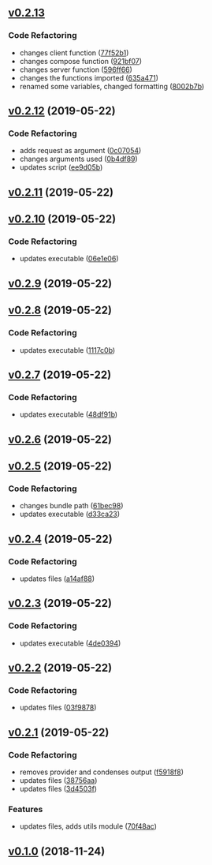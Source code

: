 <a name="v0.2.13"></a>
## [v0.2.13](https://github.com/alexseitsinger/react-ssr-frontend/compare/v0.2.12...v0.2.13)

### Code Refactoring
- changes client function ([77f52b1](https://github.com/alexseitsinger/react-ssr-frontend/commit/77f52b16c671a6b1e050dba2d85d61502c8138e1))
- changes compose function ([921bf07](https://github.com/alexseitsinger/react-ssr-frontend/commit/921bf076baba2c83bdad831109666debce6e3b6d))
- changes server function ([596ff66](https://github.com/alexseitsinger/react-ssr-frontend/commit/596ff66ee36e5b3654bd1dc81d06dab5ef01ce1b))
- changes the functions imported ([635a471](https://github.com/alexseitsinger/react-ssr-frontend/commit/635a471acb19dd135bf58c91a71c749e82d45c0f))
- renamed some variables, changed formatting ([8002b7b](https://github.com/alexseitsinger/react-ssr-frontend/commit/8002b7b0916ab0aa90754b376ac787f55bccd3f2))


<a name="v0.2.12"></a>
## [v0.2.12](https://github.com/alexseitsinger/react-ssr-frontend/compare/v0.2.11...v0.2.12) (2019-05-22)

### Code Refactoring
- adds request as argument ([0c07054](https://github.com/alexseitsinger/react-ssr-frontend/commit/0c070543046a34c8c1a945eb253b10428dc48d75))
- changes arguments used ([0b4df89](https://github.com/alexseitsinger/react-ssr-frontend/commit/0b4df892af66845dabed779e0a21e7838e6ce5e1))
- updates script ([ee9d05b](https://github.com/alexseitsinger/react-ssr-frontend/commit/ee9d05bebec27b5280794244441d039c52f805b7))


<a name="v0.2.11"></a>
## [v0.2.11](https://github.com/alexseitsinger/react-ssr-frontend/compare/v0.2.10...v0.2.11) (2019-05-22)


<a name="v0.2.10"></a>
## [v0.2.10](https://github.com/alexseitsinger/react-ssr-frontend/compare/v0.2.9...v0.2.10) (2019-05-22)

### Code Refactoring
- updates executable ([06e1e06](https://github.com/alexseitsinger/react-ssr-frontend/commit/06e1e069e9378a80092285492e1dcf538aea066d))


<a name="v0.2.9"></a>
## [v0.2.9](https://github.com/alexseitsinger/react-ssr-frontend/compare/v0.2.8...v0.2.9) (2019-05-22)


<a name="v0.2.8"></a>
## [v0.2.8](https://github.com/alexseitsinger/react-ssr-frontend/compare/v0.2.7...v0.2.8) (2019-05-22)

### Code Refactoring
- updates executable ([1117c0b](https://github.com/alexseitsinger/react-ssr-frontend/commit/1117c0b948bda9c30cd9e3ff42d7e8b36d82b0c2))


<a name="v0.2.7"></a>
## [v0.2.7](https://github.com/alexseitsinger/react-ssr-frontend/compare/v0.2.6...v0.2.7) (2019-05-22)

### Code Refactoring
- updates executable ([48df91b](https://github.com/alexseitsinger/react-ssr-frontend/commit/48df91be1c04e5d7a8fded3a04f995850abf62ab))


<a name="v0.2.6"></a>
## [v0.2.6](https://github.com/alexseitsinger/react-ssr-frontend/compare/v0.2.5...v0.2.6) (2019-05-22)


<a name="v0.2.5"></a>
## [v0.2.5](https://github.com/alexseitsinger/react-ssr-frontend/compare/v0.2.4...v0.2.5) (2019-05-22)

### Code Refactoring
- changes bundle path ([61bec98](https://github.com/alexseitsinger/react-ssr-frontend/commit/61bec98e0dc9d5b8979c11c53ca4200411c9c9db))
- updates executable ([d33ca23](https://github.com/alexseitsinger/react-ssr-frontend/commit/d33ca234aad375ab66682ba7b2e0e44dcbbaf106))


<a name="v0.2.4"></a>
## [v0.2.4](https://github.com/alexseitsinger/react-ssr-frontend/compare/v0.2.3...v0.2.4) (2019-05-22)

### Code Refactoring
- updates files ([a14af88](https://github.com/alexseitsinger/react-ssr-frontend/commit/a14af88d0ab8b1e9067658b8472660d0981b26ab))


<a name="v0.2.3"></a>
## [v0.2.3](https://github.com/alexseitsinger/react-ssr-frontend/compare/v0.2.2...v0.2.3) (2019-05-22)

### Code Refactoring
- updates executable ([4de0394](https://github.com/alexseitsinger/react-ssr-frontend/commit/4de03949e04d0881dceefd3060c8f986754b0de3))


<a name="v0.2.2"></a>
## [v0.2.2](https://github.com/alexseitsinger/react-ssr-frontend/compare/v0.2.1...v0.2.2) (2019-05-22)

### Code Refactoring
- updates files ([03f9878](https://github.com/alexseitsinger/react-ssr-frontend/commit/03f9878939208624988392473f14cb839fe8674a))


<a name="v0.2.1"></a>
## [v0.2.1](https://github.com/alexseitsinger/react-ssr-frontend/compare/v0.1.0...v0.2.1) (2019-05-22)

### Code Refactoring
- removes provider and condenses output ([f5918f8](https://github.com/alexseitsinger/react-ssr-frontend/commit/f5918f823c22bd1642c772a4975e485c2d2453de))
- updates files ([38756aa](https://github.com/alexseitsinger/react-ssr-frontend/commit/38756aad875d00ec0d232bb7a85e961596660ed9))
- updates files ([3d4503f](https://github.com/alexseitsinger/react-ssr-frontend/commit/3d4503f3d706bdaf8fe6e47596e300482062d770))

### Features
- updates files, adds utils module ([70f48ac](https://github.com/alexseitsinger/react-ssr-frontend/commit/70f48accd9b7baec94e7ae1599867cd2d7c91ac0))


<a name="v0.1.0"></a>
## [v0.1.0](https://github.com/alexseitsinger/react-ssr-frontend/compare/7bc87c206a6df898a24898ac8f7bdc0e5348429e...v0.1.0) (2018-11-24)


